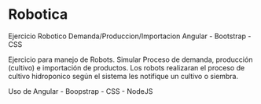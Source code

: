 # Robotica
Ejercicio Robotico Demanda/Produccion/Importacion Angular - Bootstrap - CSS

Ejercicio para manejo de Robots. Simular Proceso de demanda, producción (cultivo) e importación de productos. 
Los robots realizaran el proceso de cultivo hidroponico según el sistema les notifique un cultivo o siembra.

Uso de Angular - Boopstrap - CSS - NodeJS 

